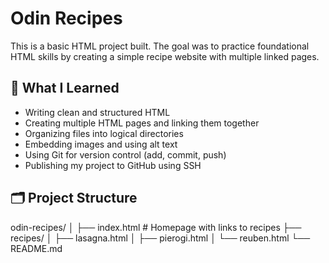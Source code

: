 # Odin Recipes

This is a basic HTML project built. The goal was to practice foundational HTML skills by creating a simple recipe website with multiple linked pages.

## 🧠 What I Learned

- Writing clean and structured HTML
- Creating multiple HTML pages and linking them together
- Organizing files into logical directories
- Embedding images and using alt text
- Using Git for version control (add, commit, push)
- Publishing my project to GitHub using SSH

## 🗂️ Project Structure

odin-recipes/
│
├── index.html # Homepage with links to recipes
├── recipes/
│ ├── lasagna.html
│ ├── pierogi.html
│ └── reuben.html
└── README.md

